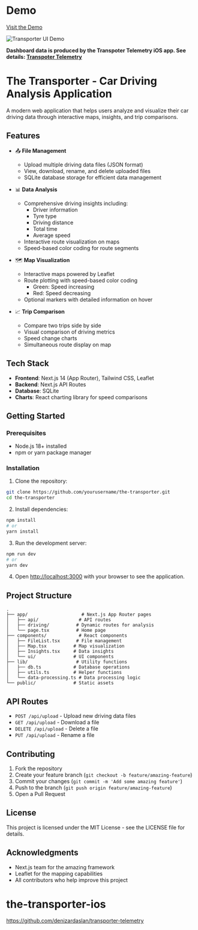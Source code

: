 # Demo
[Visit the Demo](https://the-transporter-inky.vercel.app)

![Transporter UI Demo](/transporter.gif)

**Dashboard data is produced by the Transpoter Telemetry iOS app. See details: [Transpoter Telemetry](https://github.com/denizardaslan/transporter-telemetry)**

# The Transporter - Car Driving Analysis Application

A modern web application that helps users analyze and visualize their car driving data through interactive maps, insights, and trip comparisons.

## Features

- 📤 **File Management**
  - Upload multiple driving data files (JSON format)
  - View, download, rename, and delete uploaded files
  - SQLite database storage for efficient data management

- 📊 **Data Analysis**
  - Comprehensive driving insights including:
    - Driver information
    - Tyre type
    - Driving distance
    - Total time
    - Average speed
  - Interactive route visualization on maps
  - Speed-based color coding for route segments

- 🗺️ **Map Visualization**
  - Interactive maps powered by Leaflet
  - Route plotting with speed-based color coding
    - Green: Speed increasing
    - Red: Speed decreasing
  - Optional markers with detailed information on hover

- 📈 **Trip Comparison**
  - Compare two trips side by side
  - Visual comparison of driving metrics
  - Speed change charts
  - Simultaneous route display on map

## Tech Stack

- **Frontend**: Next.js 14 (App Router), Tailwind CSS, Leaflet
- **Backend**: Next.js API Routes
- **Database**: SQLite
- **Charts**: React charting library for speed comparisons

## Getting Started

### Prerequisites

- Node.js 18+ installed
- npm or yarn package manager

### Installation

1. Clone the repository:
```bash
git clone https://github.com/yourusername/the-transporter.git
cd the-transporter
```

2. Install dependencies:
```bash
npm install
# or
yarn install
```

3. Run the development server:
```bash
npm run dev
# or
yarn dev
```

4. Open [http://localhost:3000](http://localhost:3000) with your browser to see the application.

## Project Structure

```
.
├── app/                    # Next.js App Router pages
│   ├── api/               # API routes
│   ├── driving/          # Dynamic routes for analysis
│   └── page.tsx          # Home page
├── components/            # React components
│   ├── FileList.tsx      # File management
│   ├── Map.tsx          # Map visualization
│   ├── Insights.tsx     # Data insights
│   └── ui/              # UI components
├── lib/                  # Utility functions
│   ├── db.ts            # Database operations
│   ├── utils.ts         # Helper functions
│   └── data-processing.ts # Data processing logic
└── public/              # Static assets
```

## API Routes

- `POST /api/upload` - Upload new driving data files
- `GET /api/upload` - Download a file
- `DELETE /api/upload` - Delete a file
- `PUT /api/upload` - Rename a file

## Contributing

1. Fork the repository
2. Create your feature branch (`git checkout -b feature/amazing-feature`)
3. Commit your changes (`git commit -m 'Add some amazing feature'`)
4. Push to the branch (`git push origin feature/amazing-feature`)
5. Open a Pull Request

## License

This project is licensed under the MIT License - see the LICENSE file for details.

## Acknowledgments

- Next.js team for the amazing framework
- Leaflet for the mapping capabilities
- All contributors who help improve this project

# the-transporter-ios
https://github.com/denizardaslan/transporter-telemetry

